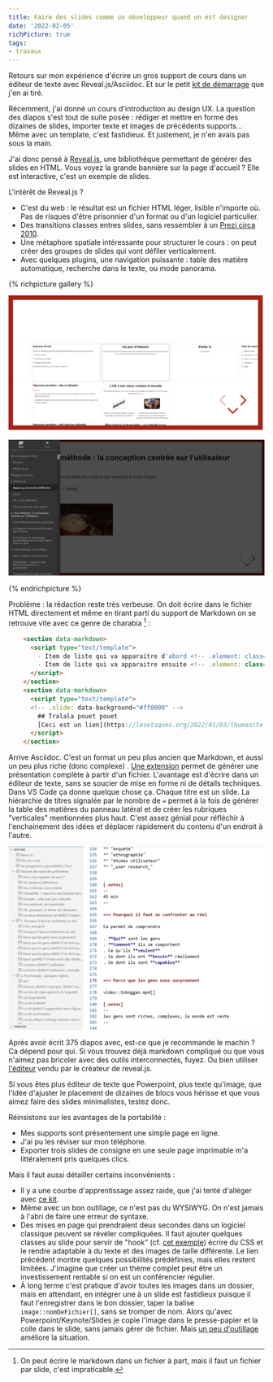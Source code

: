 ```yaml
---
title: Faire des slides comme un développeur quand on est designer
date: '2022-02-05'
richPicture: true
tags:
- travaux
---
```



Retours sur mon expérience d'écrire un gros support de cours dans un éditeur de texte avec Reveal.js/Asciidoc. Et sur le petit [kit de démarrage](https://github.com/baptiste-roullin/boilerplate-asciidoc-revealjs) que j'en ai tiré.

<!-- excerpt -->

Récemment, j'ai donné un cours d'introduction au design UX. La question des diapos s'est tout de suite posée : rédiger et mettre en forme des dizaines de slides, importer texte et images de précédents supports... Même avec un template, c'est fastidieux. Et justement, je n'en avais pas sous la main.

J'ai donc pensé à [Reveal.js](https://revealjs.com/), une bibliothèque permettant de générer des slides en HTML.  Vous voyez la grande bannière sur la page d'accueil ? Elle est interactive, c'est un exemple de slides.

 L'intérêt de Reveal.js ?

- C'est du web : le résultat est un fichier HTML léger, lisible n'importe où. Pas de risques d'être prisonnier d'un format ou d'un logiciel particulier.
- Des transitions classes entres slides, sans ressembler à un [Prezi circa 2010](https://prezi.com/x7gjmhdpi52t/some-bad-prezis/).
- Une métaphore spatiale intéressante pour structurer le cours : on peut créer des groupes de slides qui vont défiler verticalement.
- Avec quelques plugins, une navigation puissante : table des matière automatique, recherche dans le texte, ou mode panorama.

{% richpicture gallery %}

![](reveal1.png)

![reveal3](reveal3.png)

{% endrichpicture %}

Problème : la rédaction reste très verbeuse. On doit écrire dans le fichier HTML directement et même en tirant parti du support de Markdown on se retrouve vite avec ce genre de charabia [^1] :

```html
    <section data-markdown>
      <script type="text/template">
        - Item de liste qui va apparaitre d'abord <!-- .element: class="fragment" data-fragment-index="2" -->
        - Item de liste qui va apparaitre ensuite <!-- .element: class="fragment" data-fragment-index="1" -->
      </script>
    </section>
    <section data-markdown>
      <script type="text/template">
      <!-- .slide: data-background="#ff0000" -->
        ## Tralala pouet pouet
        [Ceci est un lien](https://lesetaques.org/2022/01/03/lhumanite-en-revolte/)
      </script>
    </section>
```




Arrive Asciidoc. C'est un format un peu plus ancien que Markdown, et aussi un peu plus riche (donc complexe) . [Une extension](https://docs.asciidoctor.org/reveal.js-converter/) permet de générer une présentation complète à partir d'un fichier. L'avantage est d'écrire dans un éditeur de texte, sans se soucier de mise en forme ni de détails techniques. Dans VS Code ça donne quelque chose ça. Chaque titre est un slide. La hiérarchie de titres signalée par le nombre de `=` permet à la fois de générer la table des matières du panneau latéral et de créer les rubriques "verticales" mentionnées plus haut. C'est assez génial pour réfléchir à l'enchainement des idées et déplacer rapidement du contenu d'un endroit à l'autre.

![reveal2](reveal2.png)



Après avoir écrit 375 diapos avec, est-ce que je recommande le machin ? Ca dépend pour qui. Si vous trouvez déjà markdown compliqué ou que vous n'aimez pas bricoler avec des outils interconnectés, fuyez. Ou bien utiliser [l'éditeur](https://slides.com/) vendu par le créateur de reveal.js.

Si vous êtes plus éditeur de texte que Powerpoint, plus texte qu'image, que l'idée d'ajuster le placement de dizaines de blocs vous hérisse et que vous aimez faire des slides minimalistes, testez donc.

Réinsistons sur les avantages de la portabilité :

- Mes supports sont présentement une simple page en ligne.
- J'ai pu les réviser sur mon téléphone.
- Exporter trois slides de consigne en une seule page imprimable m'a littéralement pris quelques clics.

Mais il faut aussi détailler certains  inconvénients :

- Il  y a une courbe d'apprentissage assez raide, que j'ai tenté d'alléger avec [ce kit](https://github.com/baptiste-roullin/boilerplate-asciidoc-revealjs).
- Même avec un bon outillage, ce n'est pas du WYSIWYG. On n'est jamais à l'abri de faire une erreur de syntaxe.
- Des mises en page qui prendraient deux secondes dans un logiciel classique peuvent se révéler compliquées. Il faut ajouter quelques classes au slide pour servir de "hook" (cf. [cet exemple](https://docs.asciidoctor.org/reveal.js-converter/latest/converter/syntax/layout/#columns-layout))  écrire du CSS et  le rendre adaptable à du texte et des images de taille différente. Le lien précédent montre quelques possibilités prédéfinies, mais elles restent limitées. J'imagine que créer un thème complet peut être un investissement rentable si on est un conférencier régulier.
- À long terme c'est pratique d'avoir toutes les images dans un dossier, mais en attendant, en intégrer une à un slide est fastidieux puisque il faut l'enregistrer dans le bon dossier, taper la balise `image::nomDeFichier[]`, sans se tromper de nom. Alors qu'avec Powerpoint/Keynote/Slides je copie l'image dans le presse-papier et la colle dans le slide, sans jamais gérer de fichier. Mais [un peu d'outillage](https://github.com/baptiste-roullin/boilerplate-asciidoc-revealjs#snippets) améliore la situation.



[^1]: On peut écrire le markdown dans un fichier à part, mais il faut un fichier par slide, c'est impraticable.



<link href="https://unpkg.com/prismjs@1.20.0/themes/prism-okaidia.css" rel="stylesheet">